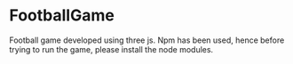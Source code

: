 # FootballGame
Football game developed using three js. Npm has been used, hence before trying to run the game, please install the node modules.
